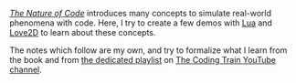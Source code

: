 [_The Nature of Code_](https://natureofcode.com/book/) introduces many concepts to simulate real-world phenomena with code. Here, I try to create a few demos with [Lua](https://www.lua.org/) and [Love2D](https://love2d.org/) to learn about these concepts.

The notes which follow are my own, and try to formalize what I learn from the book and from [the dedicated playlist](https://www.youtube.com/c/TheCodingTrain/playlists?view=50&sort=dd&shelf_id=9) on [The Coding Train YouTube channel](https://www.youtube.com/c/TheCodingTrain).
